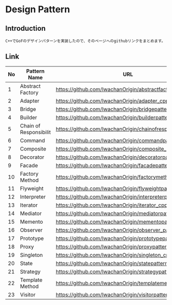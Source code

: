 
# Design Pattern

## Introduction

    C++でGoFのデザインパターンを実装したので、そのページへのgithubリンクをまとめます。  

## Link

| No | Pattern Name     | URL                                                                          |
|----|------------------|------------------------------------------------------------------------------|
| 1  | Abstract Factory | https://github.com/IwachanOrigin/abstractfactory_cpp |
| 2  | Adapter          | https://github.com/IwachanOrigin/adapter_cpp |
| 3  | Bridge           | https://github.com/IwachanOrigin/bridgepattern_cpp |
| 4  | Builder          | https://github.com/IwachanOrigin/builderpattern_cpp |
| 5  | Chain of Responsibilit | https://github.com/IwachanOrigin/chainofresponsibility_cpp |
| 6  | Command | https://github.com/IwachanOrigin/commandpattern_cpp |
| 7  | Composite | https://github.com/IwachanOrigin/composite_pattern |
| 8  | Decorator | https://github.com/IwachanOrigin/decoratorpattern_cpp |
| 9  | Facade | https://github.com/IwachanOrigin/facadepattern_cpp |
| 10 | Factory Method | https://github.com/IwachanOrigin/factorymethod_cpp |
| 11 | Flyweight | https://github.com/IwachanOrigin/flyweightpattern_cpp |
| 12 | Interpreter | https://github.com/IwachanOrigin/interpreterpattern_cpp |
| 13 | Iterator | https://github.com/IwachanOrigin/iterator_cpp |
| 14 | Mediator | https://github.com/IwachanOrigin/mediatorpattern_cpp |
| 15 | Memento | https://github.com/IwachanOrigin/mementopattern_cpp |
| 16 | Observer | https://github.com/IwachanOrigin/observer_pattern |
| 17 | Prototype | https://github.com/IwachanOrigin/prototypepattern_cpp |
| 18 | Proxy | https://github.com/IwachanOrigin/proxypattern_cpp |
| 19 | Singleton | https://github.com/IwachanOrigin/singleton_cpp |
| 20 | State | https://github.com/IwachanOrigin/statepattern_cpp |
| 21 | Strategy | https://github.com/IwachanOrigin/strategypattern_cpp |
| 22 | Template Method | https://github.com/IwachanOrigin/templatemethod_cpp |
| 23 | Visitor | https://github.com/IwachanOrigin/visitorpattern_cpp |

